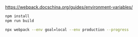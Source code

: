 https://webpack.docschina.org/guides/environment-variables/

```bash
npm install
npm run build
```

```bash
npx webpack --env goal=local --env production --progress
```
